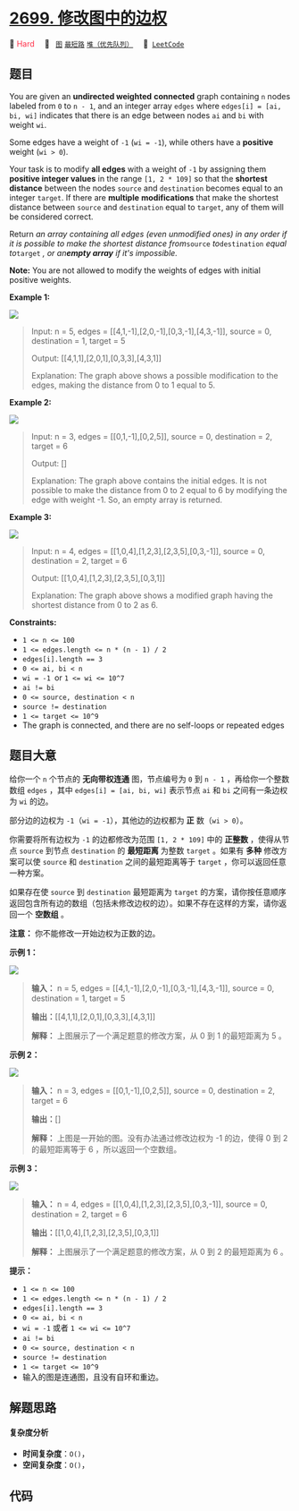# [2699. 修改图中的边权](https://leetcode.com/problems/modify-graph-edge-weights)

🔴 <font color=#ff334b>Hard</font>&emsp; 🔖&ensp; [`图`](/leetcode/outline/tag/graph.md) [`最短路`](/leetcode/outline/tag/shortest-path.md) [`堆（优先队列）`](/leetcode/outline/tag/heap-priority-queue.md)&emsp; 🔗&ensp;[`LeetCode`](https://leetcode.com/problems/modify-graph-edge-weights)

## 题目

You are given an **undirected weighted** **connected** graph containing `n`
nodes labeled from `0` to `n - 1`, and an integer array `edges` where
`edges[i] = [ai, bi, wi]` indicates that there is an edge between nodes `ai`
and `bi` with weight `wi`.

Some edges have a weight of `-1` (`wi = -1`), while others have a **positive**
weight (`wi > 0`).

Your task is to modify **all edges** with a weight of `-1` by assigning them
**positive integer values** in the range `[1, 2 * 109]` so that the **shortest
distance** between the nodes `source` and `destination` becomes equal to an
integer `target`. If there are **multiple** **modifications** that make the
shortest distance between `source` and `destination` equal to `target`, any of
them will be considered correct.

Return _an array containing all edges (even unmodified ones) in any order if
it is possible to make the shortest distance from_`source` _to_`destination`
_equal to_`target` _, or an**empty array** if it's impossible._

**Note:** You are not allowed to modify the weights of edges with initial
positive weights.



**Example 1:**

**![](https://assets.leetcode.com/uploads/2023/04/18/graph.png)**

> Input: n = 5, edges = [[4,1,-1],[2,0,-1],[0,3,-1],[4,3,-1]], source = 0, destination = 1, target = 5
> 
> Output: [[4,1,1],[2,0,1],[0,3,3],[4,3,1]]
> 
> Explanation: The graph above shows a possible modification to the edges, making the distance from 0 to 1 equal to 5.

**Example 2:**

**![](https://assets.leetcode.com/uploads/2023/04/18/graph-2.png)**

> Input: n = 3, edges = [[0,1,-1],[0,2,5]], source = 0, destination = 2, target = 6
> 
> Output: []
> 
> Explanation: The graph above contains the initial edges. It is not possible to make the distance from 0 to 2 equal to 6 by modifying the edge with weight -1. So, an empty array is returned.

**Example 3:**

**![](https://assets.leetcode.com/uploads/2023/04/19/graph-3.png)**

> Input: n = 4, edges = [[1,0,4],[1,2,3],[2,3,5],[0,3,-1]], source = 0, destination = 2, target = 6
> 
> Output: [[1,0,4],[1,2,3],[2,3,5],[0,3,1]]
> 
> Explanation: The graph above shows a modified graph having the shortest distance from 0 to 2 as 6.

**Constraints:**

  * `1 <= n <= 100`
  * `1 <= edges.length <= n * (n - 1) / 2`
  * `edges[i].length == 3`
  * `0 <= ai, bi < n`
  * `wi = -1 `or `1 <= wi <= 10^7`
  * `ai != bi`
  * `0 <= source, destination < n`
  * `source != destination`
  * `1 <= target <= 10^9`
  * The graph is connected, and there are no self-loops or repeated edges


## 题目大意

给你一个 `n` 个节点的 **无向带权连通**  图，节点编号为 `0` 到 `n - 1` ，再给你一个整数数组 `edges` ，其中
`edges[i] = [ai, bi, wi]` 表示节点 `ai` 和 `bi` 之间有一条边权为 `wi` 的边。

部分边的边权为 `-1`（`wi = -1`），其他边的边权都为 **正**  数（`wi > 0`）。

你需要将所有边权为 `-1` 的边都修改为范围 `[1, 2 * 109]` 中的 **正整数**  ，使得从节点 `source` 到节点
`destination` 的 **最短距离**  为整数 `target` 。如果有 **多种**  修改方案可以使 `source` 和
`destination` 之间的最短距离等于 `target` ，你可以返回任意一种方案。

如果存在使 `source` 到 `destination` 最短距离为 `target`
的方案，请你按任意顺序返回包含所有边的数组（包括未修改边权的边）。如果不存在这样的方案，请你返回一个 **空数组**  。

**注意：** 你不能修改一开始边权为正数的边。



**示例 1：**

**![](https://assets.leetcode.com/uploads/2023/04/18/graph.png)**

> 
> 
> 
> 
> 
> **输入：** n = 5, edges = [[4,1,-1],[2,0,-1],[0,3,-1],[4,3,-1]], source = 0, destination = 1, target = 5
> 
> **输出：**[[4,1,1],[2,0,1],[0,3,3],[4,3,1]]
> 
> **解释：** 上图展示了一个满足题意的修改方案，从 0 到 1 的最短距离为 5 。
> 
> 

**示例 2：**

**![](https://assets.leetcode.com/uploads/2023/04/18/graph-2.png)**

> 
> 
> 
> 
> 
> **输入：** n = 3, edges = [[0,1,-1],[0,2,5]], source = 0, destination = 2, target = 6
> 
> **输出：**[]
> 
> **解释：** 上图是一开始的图。没有办法通过修改边权为 -1 的边，使得 0 到 2 的最短距离等于 6 ，所以返回一个空数组。
> 
> 

**示例 3：**

**![](https://assets.leetcode.com/uploads/2023/04/19/graph-3.png)**

> 
> 
> 
> 
> 
> **输入：** n = 4, edges = [[1,0,4],[1,2,3],[2,3,5],[0,3,-1]], source = 0, destination = 2, target = 6
> 
> **输出：**[[1,0,4],[1,2,3],[2,3,5],[0,3,1]]
> 
> **解释：** 上图展示了一个满足题意的修改方案，从 0 到 2 的最短距离为 6 。
> 
> 



**提示：**

  * `1 <= n <= 100`
  * `1 <= edges.length <= n * (n - 1) / 2`
  * `edges[i].length == 3`
  * `0 <= ai, bi < n`
  * `wi = -1` 或者 `1 <= wi <= 10^7`
  * `ai != bi`
  * `0 <= source, destination < n`
  * `source != destination`
  * `1 <= target <= 10^9`
  * 输入的图是连通图，且没有自环和重边。


## 解题思路

#### 复杂度分析

- **时间复杂度**：`O()`，
- **空间复杂度**：`O()`，

## 代码

```javascript

```